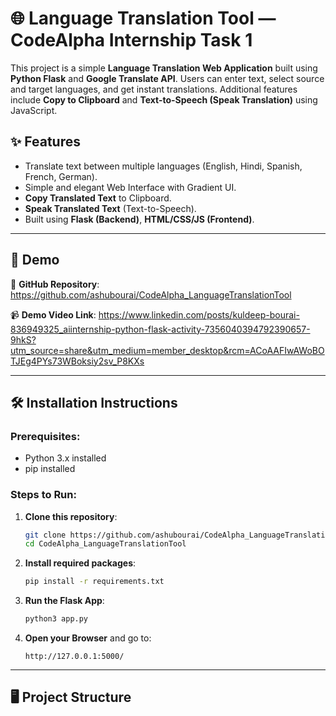 # 🌐 Language Translation Tool — CodeAlpha Internship Task 1

This project is a simple **Language Translation Web Application** built using **Python Flask** and **Google Translate API**. Users can enter text, select source and target languages, and get instant translations. Additional features include **Copy to Clipboard** and **Text-to-Speech (Speak Translation)** using JavaScript.


## ✨ Features
- Translate text between multiple languages (English, Hindi, Spanish, French, German).
- Simple and elegant Web Interface with Gradient UI.
- **Copy Translated Text** to Clipboard.
- **Speak Translated Text** (Text-to-Speech).
- Built using **Flask (Backend)**, **HTML/CSS/JS (Frontend)**.

---

## 🚀 Demo
🔗 **GitHub Repository**: https://github.com/ashubourai/CodeAlpha_LanguageTranslationTool

📹 **Demo Video Link**: https://www.linkedin.com/posts/kuldeep-bourai-836949325_aiinternship-python-flask-activity-7356040394792390657-9hkS?utm_source=share&utm_medium=member_desktop&rcm=ACoAAFIwAWoBOTJEg4PYs73WBoksiy2sv_P8KXs

---

## 🛠️ Installation Instructions

### Prerequisites:
- Python 3.x installed
- pip installed

### Steps to Run:
1. **Clone this repository**:
    ```bash
    git clone https://github.com/ashubourai/CodeAlpha_LanguageTranslationTool.git
    cd CodeAlpha_LanguageTranslationTool
    ```

2. **Install required packages**:
    ```bash
    pip install -r requirements.txt
    ```

3. **Run the Flask App**:
    ```bash
    python3 app.py
    ```

4. **Open your Browser** and go to:
    ```
    http://127.0.0.1:5000/
    ```

---

## 🖥️ Project Structure
